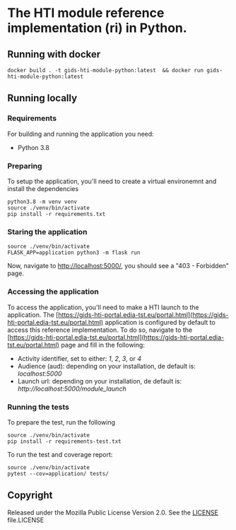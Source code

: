 # The HTI module reference implementation (ri) in Python.

## Running with docker

```shell script
docker build . -t gids-hti-module-python:latest  && docker run gids-hti-module-python:latest
```

## Running locally

### Requirements

For building and running the application you need:

- Python 3.8

### Preparing

To setup the application, you'll need to create a virtual environemnt and install the dependencies

```shell script
python3.8 -m venv venv
source ./venv/bin/activate
pip install -r requirements.txt
```

### Staring the application
```shell script
source ./venv/bin/activate
FLASK_APP=application python3 -m flask run
```

Now, navigate to [http://localhost:5000/](http://localhost:5000/), you should see a "403 - Forbidden" page. 

### Accessing the application

To access the application, you'll need to make a HTI launch to the application.
The [https://gids-hti-portal.edia-tst.eu/portal.html](https://gids-hti-portal.edia-tst.eu/portal.html)
application is configured by default to access this reference implementation. To do so, navigate to the 
[https://gids-hti-portal.edia-tst.eu/portal.html](https://gids-hti-portal.edia-tst.eu/portal.html) page and
fill in the following:

 * Activity identifier, set to either: *1*, *2*, *3*, or *4*
 * Audience (aud): depending on your installation, de default is: *localhost:5000*
 * Launch url: depending on your installation, de default is: *http://localhost:5000/module_launch*
 

### Running the tests
To prepare the test, run the following
```shell script
source ./venv/bin/activate
pip install -r requirements-test.txt
```
To run the test and coverage report:
```shell script
source ./venv/bin/activate
pytest --cov=application/ tests/
```

## Copyright

Released under the Mozilla Public License Version 2.0. See the [LICENSE](LICENSE) file.LICENSE
